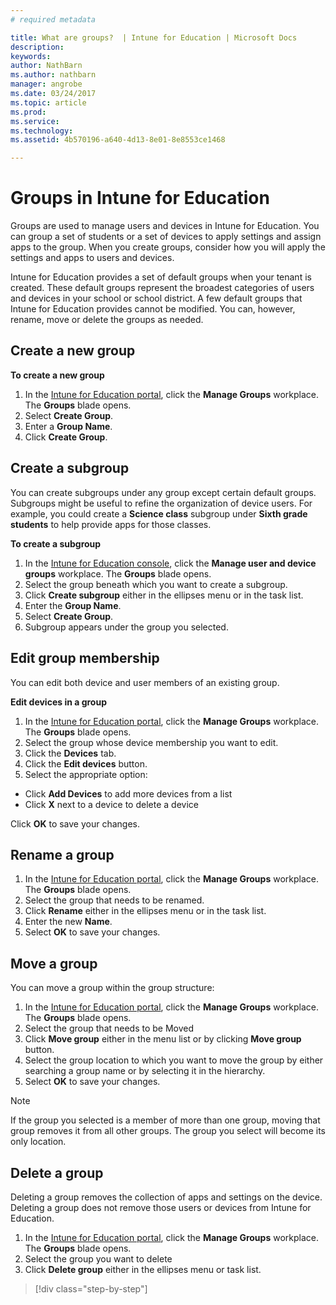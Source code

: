 ```yaml
---
# required metadata

title: What are groups?  | Intune for Education | Microsoft Docs
description:
keywords:
author: NathBarn
ms.author: nathbarn
manager: angrobe
ms.date: 03/24/2017
ms.topic: article
ms.prod:
ms.service:
ms.technology:
ms.assetid: 4b570196-a640-4d13-8e01-8e8553ce1468

---
```


# Groups in Intune for Education

Groups are used to manage users and devices in Intune for Education. You can group a set of students or a set of devices to apply settings and assign apps to the group. When you create groups, consider how you will apply the settings and apps to users and devices.

Intune for Education provides a set of default groups when your tenant is created. These default groups represent the broadest categories of users and devices in your school or school district. A few default groups that Intune for Education provides cannot be modified. You can, however, rename, move or delete the groups as needed.

## Create a new group

**To create a new group**
1.	In the [Intune for Education portal](https://manage.windowsazure.com), click the **Manage Groups** workplace.  The **Groups** blade opens.
2.	Select **Create Group**.
3.	Enter a **Group Name**.
4.	Click **Create Group**.

## Create a subgroup
You can create subgroups under any group except certain default groups. Subgroups might be useful to refine the organization of device users.  For example, you could create a **Science class** subgroup under **Sixth grade students** to help provide apps for those classes.

**To create a subgroup**
1.	In the [Intune for Education console](https://manage.windowsazure.com), click the **Manage user and device groups** workplace.  The **Groups** blade opens.
2. Select the group beneath which you want to create a subgroup.
3.	Click **Create subgroup** either in the ellipses menu or in the task list.
3.	Enter the **Group Name**.
4.	Select **Create Group**.
5.	Subgroup appears under the group you selected.

## Edit group membership
You can edit both device and user members of an existing group.

**Edit devices in a group**
1.	In the [Intune for Education portal](https://manage.windowsazure.com), click the **Manage Groups** workplace.  The **Groups** blade opens.
2. Select the group whose device membership you want to edit.
3. Click the **Devices** tab.
4. Click the **Edit devices** button.
5.	Select the appropriate option:
  - Click **Add Devices** to add more devices from a list
  - Click **X** next to a device to delete a device

  Click **OK** to save your changes.

## Rename a group

1.	In the [Intune for Education portal](https://manage.windowsazure.com), click the **Manage Groups** workplace.  The **Groups** blade opens.
2. Select the group that needs to be renamed.
3.	Click **Rename** either in the ellipses menu or in the task list.
4.	Enter the new **Name**.
5.	Select **OK** to save your changes.

## Move a group
You can move a group within the group structure:
1.	In the [Intune for Education portal](https://manage.windowsazure.com), click the **Manage Groups** workplace.  The **Groups** blade opens.
2. Select the group that needs to be Moved
3.	Click **Move group** either in the menu list or by clicking **Move group** button.
4.	Select the group location to which you want to move the group by either searching a group name or by selecting it in the hierarchy.
5.	Select **OK** to save your changes.

> [!NOTE]
> If the group you selected is a member of more than one group, moving that group removes it from all other groups. The group you select will become its only location.

## Delete a group
Deleting a group removes the collection of apps and settings on the device. Deleting a group does not remove those users or devices from Intune for Education.

1.	In the [Intune for Education portal](https://manage.windowsazure.com), click the **Manage Groups** workplace.  The **Groups** blade opens.
2. Select the group you want to delete
2.	Click **Delete group** either in the ellipses menu or task list.

>[!div class="step-by-step"]

><!-- [&larr; **Add apps**](.\add-apps.md)     [**Install apps** &rarr;](.\install-apps.md) -->
